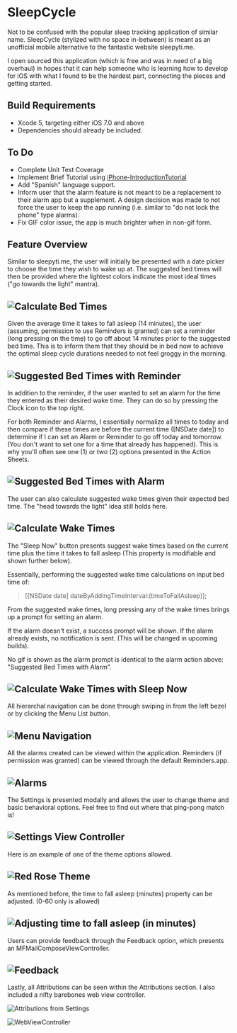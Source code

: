 SleepCycle
==========

Not to be confused with the popular sleep tracking application of similar name. 
SleepCycle (stylized with no space in-between) is meant as an unofficial mobile alternative to the fantastic website sleepyti.me.

I open sourced this application (which is free and was in need of a big overhaul) in hopes that it can help someone who is learning how to develop for iOS with what I found to be the hardest part, connecting the pieces and getting started. 

## Build Requirements
* Xcode 5, targeting either iOS 7.0 and above
* Dependencies should already be included.

## To Do
* Complete Unit Test Coverage
* Implement Brief Tutorial using [iPhone-IntroductionTutorial](https://github.com/MatthewYork/iPhone-IntroductionTutorial)
* Add "Spanish" language support.
* Inform user that the alarm feature is not meant to be a replacement to their alarm app but a supplement. A design decision was made to not force the user to keep the app running (i.e. similar to "do not lock the phone" type alarms).
* Fix GIF color issue, the app is much brighter when in non-gif form.


## Feature Overview

Similar to sleepyti.me, the user will initially be presented with a date picker to choose the time they wish to wake up at. 
The suggested bed times will then be provided where the lightest colors indicate the most ideal times ("go towards the light" mantra).

![Calculate Bed Times](README%20Images/calculatebedtime.gif)
----------------------------------------------

Given the average time it takes to fall asleep (14 minutes), the user (assuming, permission to use Reminders is granted) can set a reminder (long pressing on the time) to go off about 14 minutes prior to the suggested bed time. This is to inform them that they should be in bed now to achieve the optimal sleep cycle durations needed to not feel groggy in the morning.

![Suggested Bed Times with Reminder](README%20Images/calculatebedtimereminder.gif)
----------------------------------------------

In addition to the reminder, if the user wanted to set an alarm for the time they entered as their desired wake time. They can do so by pressing the Clock icon to the top right.

For both Reminder and Alarms, I essentially normalize all times to today and then compare if these times are before the current time ([NSDate date]) to determine if I can set an Alarm or Reminder to go off today and tomorrow. (You don't want to set one for a time that already has happened). This is why you'll often see one (1) or two (2) options presented in the Action Sheets.

![Suggested Bed Times with Alarm](README%20Images/calculatebedtimesetalarm.gif)
----------------------------------------------

The user can also calculate suggested wake times given their expected bed time. The "head towards the light" idea still holds here.

![Calculate Wake Times](README%20Images/calculatewaketimeconfirmtime.gif)
----------------------------------------------

The "Sleep Now" button presents suggest wake times based on the current time plus the time it takes to fall asleep (This property is modifiable and shown further below).

Essentially, performing the suggested wake time calculations on input bed time of: 

> [[NSDate date] dateByAddingTimeInterval:(timeToFallAsleep)];

From the suggested wake times, long pressing any of the wake times brings up a prompt for setting an alarm. 

If the alarm doesn't exist, a success prompt will be shown.
If the alarm already exists, no notification is sent. (This will be changed in upcoming builds).

No gif is shown as the alarm prompt is identical to the alarm action above: "Suggested Bed Times with Alarm".

![Calculate Wake Times with Sleep Now](README%20Images/calculatewaketimesleepnow.gif)
--------------------------------------------------------------------------------------------------

All hierarchal navigation can be done through swiping in from the left bezel or by clicking the Menu List button.

![Menu Navigation](README%20Images/settingsopen.gif)
----------------------------------------------------

All the alarms created can be viewed within the application. Reminders (if permission was granted) can be viewed through the default Reminders.app.

![Alarms](README%20Images/alarms.gif)
----------------------------------------------------

The Settings is presented modally and allows the user to change theme and basic behavioral options. Feel free to find out where that ping-pong match is!

![Settings View Controller](README%20Images/settingspopup.gif)
----------------------------------------------------

Here is an example of one of the theme options allowed.

![Red Rose Theme](README%20Images/redrosetheme.gif)
----------------------------------------------------

As mentioned before, the time to fall asleep (minutes) property can be adjusted. (0-60 only is allowed)

![Adjusting time to fall asleep (in minutes)](README%20Images/adjustminutestofallasleep.gif)
----------------------------------------------------

Users can provide feedback through the Feedback option, which presents an MFMailComposeViewController.

![Feedback](README%20Images/feedback.gif)
----------------------------------------------------

Lastly, all Attributions can be seen within the Attributions section. I also included a nifty barebones web view controller.

![Attributions from Settings](README%20Images/attributions.gif)

![WebViewController](README%20Images/webviewcontroller.gif)
